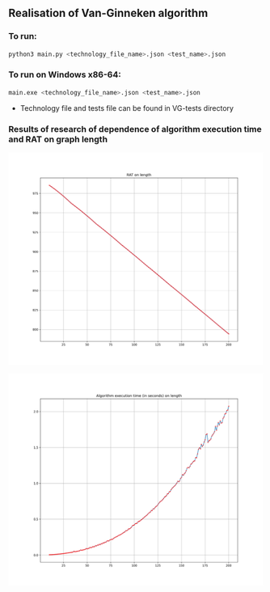 ## Realisation of Van-Ginneken algorithm
### To run:

```bash
python3 main.py <technology_file_name>.json <test_name>.json
```

### To run on Windows x86-64:
```bash
main.exe <technology_file_name>.json <test_name>.json
```

- Technology file and tests file can be found in VG-tests directory
### Results of research of dependence of algorithm execution time and RAT on graph length

![Description](pics/Q.png?raw=true "RAT on length")

![Description](pics/times.png?raw=true "Execution time on length")
